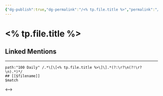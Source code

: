 ```yaml
---
{"dg-publish":true,"dg-permalink":"/<% tp.file.title %>","permalink":"/<% tp.file.title %>/"}
---
```


# <% tp.file.title %>

## Linked Mentions


---

```expander
path:"100 Daily" /.*\[\[<% tp.file.title %>\]\].*(?:\r?\n(?!\r?\n).*)*/
## [[$filename]]
$match
```

<-->